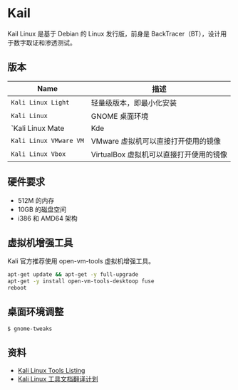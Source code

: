 # Kail

Kail Linux 是基于 Debian 的 Linux 发行版，前身是 BackTracer（BT），设计用于数字取证和渗透测试。

## 版本

| Name                                | 描述                                    |
| ----------------------------------- | --------------------------------------- |
| `Kali Linux Light`                  | 轻量级版本，即最小化安装                |
| `Kali Linux`                        | GNOME 桌面环境                          |
| `Kali Linux Mate|Kde|Xfce|E17|Lxde` | 使用不同的桌面环境                      |
| `Kali Linux VMware VM`              | VMware 虚拟机可以直接打开使用的镜像     |
| `Kali Linux Vbox`                   | VirtualBox 虚拟机可以直接打开使用的镜像 |

## 硬件要求

* 512M 的内存
* 10GB 的磁盘空间
* i386 和 AMD64 架构

## 虚拟机增强工具

Kali 官方推荐使用 open-vm-tools 虚拟机增强工具。

```bash
apt-get update && apt-get -y full-upgrade
apt-get -y install open-vm-tools-desktoop fuse
reboot
```

## 桌面环境调整

```bash
$ gnome-tweaks
```

## 资料

* [Kali Linux Tools Listing](https://tools.kali.org/tools-listing)
* [Kali Linux 工具文档翻译计划](https://github.com/Jack-Liang/kalitools)